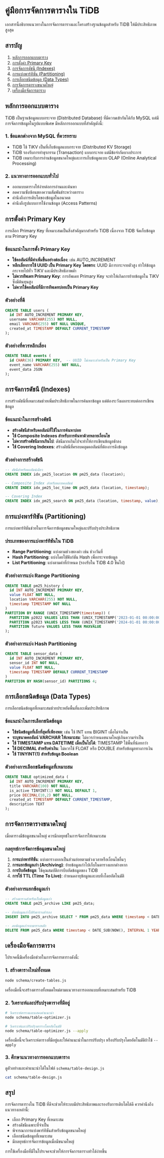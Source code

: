 # คู่มือการจัดการตารางใน TiDB

เอกสารนี้อธิบายแนวทางในการจัดการตารางและโครงสร้างฐานข้อมูลสำหรับ TiDB ให้มีประสิทธิภาพสูงสุด

## สารบัญ

1. [หลักการออกแบบตาราง](#หลักการออกแบบตาราง)
2. [การตั้งค่า Primary Key](#การตั้งค่า-primary-key)
3. [การจัดการดัชนี (Indexes)](#การจัดการดัชนี-indexes)
4. [การแบ่งพาร์ทิชัน (Partitioning)](#การแบ่งพาร์ทิชัน-partitioning)
5. [การเลือกชนิดข้อมูล (Data Types)](#การเลือกชนิดข้อมูล-data-types)
6. [การจัดการตารางขนาดใหญ่](#การจัดการตารางขนาดใหญ่)
7. [เครื่องมือจัดการตาราง](#เครื่องมือจัดการตาราง)

## หลักการออกแบบตาราง

TiDB เป็นฐานข้อมูลแบบกระจาย (Distributed Database) ที่มีความเข้ากันได้กับ MySQL แต่มีการจัดการข้อมูลในรูปแบบพิเศษ มีหลักการออกแบบที่สำคัญดังนี้:

### 1. ข้อแตกต่างจาก MySQL ที่ควรทราบ

- TiDB ใช้ TiKV เป็นที่เก็บข้อมูลแบบกระจาย (Distributed KV Storage)
- TiDB รองรับการทำธุรกรรม (Transaction) แบบกระจาย แต่มีข้อจำกัดบางประการ
- TiDB เหมาะกับการอ่านข้อมูลขนาดใหญ่และการเก็บข้อมูลแบบ OLAP (Online Analytical Processing)

### 2. แนวทางการออกแบบทั่วไป

- ออกแบบตารางให้ง่ายต่อการอ่านและค้นหา
- ลดความซับซ้อนของความสัมพันธ์ระหว่างตาราง
- คำนึงถึงการเติบโตของข้อมูลในอนาคต
- คำนึงถึงรูปแบบการใช้งานข้อมูล (Access Patterns)

## การตั้งค่า Primary Key

การเลือก Primary Key ที่เหมาะสมเป็นสิ่งสำคัญมากสำหรับ TiDB เนื่องจาก TiDB จัดเก็บข้อมูลตาม Primary Key

### ข้อแนะนำในการตั้ง Primary Key

- **ใช้คอลัมน์ที่มีค่าเพิ่มขึ้นอย่างต่อเนื่อง**: เช่น AUTO_INCREMENT
- **หลีกเลี่ยงการใช้ UUID เป็น Primary Key โดยตรง**: UUID มีการกระจายตัวสูง ทำให้ข้อมูลกระจายไปทั่ว TiKV และมีประสิทธิภาพต่ำ
- **ไม่ควรอัพเดท Primary Key**: การอัพเดท Primary Key จะทำให้เกิดการย้ายข้อมูลใน TiKV ซึ่งมีต้นทุนสูง
- **ไม่ควรใช้คอลัมน์ที่มีการอัพเดทบ่อยเป็น Primary Key**

### ตัวอย่างที่ดี

```sql
CREATE TABLE users (
  id INT AUTO_INCREMENT PRIMARY KEY,
  username VARCHAR(255) NOT NULL,
  email VARCHAR(255) NOT NULL UNIQUE,
  created_at TIMESTAMP DEFAULT CURRENT_TIMESTAMP
);
```

### ตัวอย่างที่ควรหลีกเลี่ยง

```sql
CREATE TABLE events (
  id CHAR(36) PRIMARY KEY,  -- UUID ไม่เหมาะสำหรับเป็น Primary Key
  event_name VARCHAR(255) NOT NULL,
  event_data JSON
);
```

## การจัดการดัชนี (Indexes)

การสร้างดัชนีที่เหมาะสมช่วยเพิ่มประสิทธิภาพในการค้นหาข้อมูล แต่ต้องระวังผลกระทบต่อการเขียนข้อมูล

### ข้อแนะนำในการสร้างดัชนี

- **สร้างดัชนีสำหรับคอลัมน์ที่ใช้ในการค้นหาบ่อย**
- **ใช้ Composite Indexes สำหรับการค้นหาด้วยหลายเงื่อนไข**
- **ไม่ควรสร้างดัชนีมากเกินไป**: ดัชนีมากเกินไปจะทำให้การเขียนข้อมูลช้าลง
- **ใช้ Covering Indexes**: สร้างดัชนีที่ครอบคลุมคอลัมน์ที่ต้องการดึงข้อมูล

### ตัวอย่างการสร้างดัชนี

```sql
-- ดัชนีสำหรับคอลัมน์เดียว
CREATE INDEX idx_pm25_location ON pm25_data (location);

-- Composite Index สำหรับหลายคอลัมน์
CREATE INDEX idx_pm25_loc_time ON pm25_data (location, timestamp);

-- Covering Index
CREATE INDEX idx_pm25_search ON pm25_data (location, timestamp, value);
```

## การแบ่งพาร์ทิชัน (Partitioning)

การแบ่งพาร์ทิชันช่วยในการจัดการข้อมูลขนาดใหญ่และปรับปรุงประสิทธิภาพ

### ประเภทของการแบ่งพาร์ทิชันใน TiDB

- **Range Partitioning**: แบ่งตามช่วงของค่า เช่น ช่วงวันที่
- **Hash Partitioning**: แบ่งโดยใช้ฟังก์ชัน Hash เพื่อกระจายข้อมูล
- **List Partitioning**: แบ่งตามค่าที่กำหนด (รองรับใน TiDB 4.0 ขึ้นไป)

### ตัวอย่างการแบ่ง Range Partitioning

```sql
CREATE TABLE pm25_history (
  id INT AUTO_INCREMENT PRIMARY KEY,
  value FLOAT NOT NULL,
  location VARCHAR(255) NOT NULL,
  timestamp TIMESTAMP NOT NULL
)
PARTITION BY RANGE (UNIX_TIMESTAMP(timestamp)) (
  PARTITION p2022 VALUES LESS THAN (UNIX_TIMESTAMP('2023-01-01 00:00:00')),
  PARTITION p2023 VALUES LESS THAN (UNIX_TIMESTAMP('2024-01-01 00:00:00')),
  PARTITION future VALUES LESS THAN MAXVALUE
);
```

### ตัวอย่างการแบ่ง Hash Partitioning

```sql
CREATE TABLE sensor_data (
  id INT AUTO_INCREMENT PRIMARY KEY,
  sensor_id INT NOT NULL,
  value FLOAT NOT NULL,
  timestamp TIMESTAMP DEFAULT CURRENT_TIMESTAMP
)
PARTITION BY HASH(sensor_id) PARTITIONS 4;
```

## การเลือกชนิดข้อมูล (Data Types)

การเลือกชนิดข้อมูลที่เหมาะสมช่วยประหยัดพื้นที่และเพิ่มประสิทธิภาพ

### ข้อแนะนำในการเลือกชนิดข้อมูล

- **ใช้ชนิดข้อมูลที่เล็กที่สุดที่เพียงพอ**: เช่น ใช้ INT แทน BIGINT เมื่อไม่จำเป็น
- **ระบุขนาดคอลัมน์ VARCHAR ให้เหมาะสม**: ไม่ควรกำหนดขนาดใหญ่เกินความจำเป็น
- **ใช้ TIMESTAMP แทน DATETIME เมื่อเป็นไปได้**: TIMESTAMP ใช้พื้นที่น้อยกว่า
- **ใช้ DECIMAL สำหรับค่าเงิน**: ไม่ควรใช้ FLOAT หรือ DOUBLE สำหรับข้อมูลทางการเงิน
- **ใช้ TINYINT(1) สำหรับข้อมูล Boolean**

### ตัวอย่างการเลือกชนิดข้อมูลที่เหมาะสม

```sql
CREATE TABLE optimized_data (
  id INT AUTO_INCREMENT PRIMARY KEY,
  title VARCHAR(100) NOT NULL,
  is_active TINYINT(1) NOT NULL DEFAULT 1,
  price DECIMAL(10,2) NOT NULL,
  created_at TIMESTAMP DEFAULT CURRENT_TIMESTAMP,
  description TEXT
);
```

## การจัดการตารางขนาดใหญ่

เมื่อตารางมีข้อมูลขนาดใหญ่ ควรมีกลยุทธ์ในการจัดการให้เหมาะสม

### กลยุทธ์การจัดการข้อมูลขนาดใหญ่

1. **การแบ่งพาร์ทิชัน**: แบ่งตารางออกเป็นส่วนย่อยตามช่วงเวลาหรือเงื่อนไขอื่นๆ
2. **การแยกข้อมูลเก่า (Archiving)**: ย้ายข้อมูลเก่าไปเก็บในตารางแยกต่างหาก
3. **การบีบอัดข้อมูล**: ใช้คุณสมบัติการบีบอัดข้อมูลของ TiDB
4. **การใช้ TTL (Time To Live)**: กำหนดอายุข้อมูลและลบทิ้งโดยอัตโนมัติ

### ตัวอย่างการแยกข้อมูลเก่า

```sql
-- สร้างตารางสำหรับเก็บข้อมูลเก่า
CREATE TABLE pm25_archive LIKE pm25_data;

-- ย้ายข้อมูลเก่าไปยังตารางสำรอง
INSERT INTO pm25_archive SELECT * FROM pm25_data WHERE timestamp < DATE_SUB(NOW(), INTERVAL 1 YEAR);

-- ลบข้อมูลเก่าจากตารางหลัก
DELETE FROM pm25_data WHERE timestamp < DATE_SUB(NOW(), INTERVAL 1 YEAR);
```

## เครื่องมือจัดการตาราง

โปรเจคนี้มีเครื่องมือช่วยในการจัดการตารางดังนี้:

### 1. สร้างตารางใหม่ทั้งหมด

```bash
node schema/create-tables.js
```

เครื่องมือนี้จะสร้างตารางทั้งหมดใหม่ตามแนวทางการออกแบบที่เหมาะสมสำหรับ TiDB

### 2. วิเคราะห์และปรับปรุงตารางที่มีอยู่

```bash
# วิเคราะห์ตารางและแสดงคำแนะนำ
node schema/table-optimizer.js

# วิเคราะห์และปรับปรุงตารางโดยอัตโนมัติ
node schema/table-optimizer.js --apply
```

เครื่องมือนี้จะวิเคราะห์ตารางที่มีอยู่และให้คำแนะนำในการปรับปรุง หรือปรับปรุงโดยอัตโนมัติถ้าใช้ `--apply`

### 3. ศึกษาแนวทางการออกแบบตาราง

ดูตัวอย่างและคำแนะนำได้ในไฟล์ `schema/table-design.js`

```bash
cat schema/table-design.js
```

## สรุป

การจัดการตารางใน TiDB ที่ดีจะช่วยให้ระบบมีประสิทธิภาพและรองรับการเติบโตได้ดี ควรคำนึงถึงแนวทางเหล่านี้:
- เลือก Primary Key ที่เหมาะสม
- สร้างดัชนีเฉพาะที่จำเป็น
- พิจารณาการแบ่งพาร์ทิชันสำหรับข้อมูลขนาดใหญ่
- เลือกชนิดข้อมูลที่เหมาะสม
- มีกลยุทธ์การจัดการข้อมูลเมื่อมีขนาดใหญ่

การใช้เครื่องมือที่มีในโปรเจคจะช่วยให้การจัดการตารางทำได้ง่ายขึ้น 